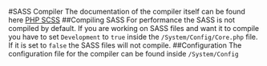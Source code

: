 #SASS Compiler
The documentation of the compiler itself can be found here [PHP SCSS](http://leafo.net/scssphp/)
##Compiling SASS
For performance the SASS is not compiled by default. If you are working on SASS files and want it to compile you have to set `Development` to `true` inside the `/System/Config/Core.php` file. If it is set to `false` the SASS files will not compile.
##Configuration
The configuration file for the compiler can be found inside `/System/Config`